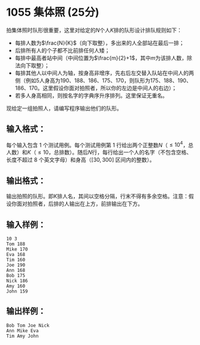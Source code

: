 # 1055 集体照 (25分)
拍集体照时队形很重要，这里对给定的$N$个人$K$排的队形设计排队规则如下：
+ 每排人数为$\frac{N}{K}$（向下取整），多出来的人全部站在最后一排；
+ 后排所有人的个子都不比前排任何人矮；
+ 每排中最高者站中间（中间位置为$\frac{m}{2}+1$，其中$m$为该排人数，除法向下取整）；
+ 每排其他人以中间人为轴，按身高非增序，先右后左交替入队站在中间人的两侧（例如5人身高为190、188、186、175、170，则队形为175、188、190、186、170。这里假设你面对拍照者，所以你的左边是中间人的右边）；
+ 若多人身高相同，则按名字的字典序升序排列。这里保证无重名。

现给定一组拍照人，请编写程序输出他们的队形。
## 输入格式：
每个输入包含 1 个测试用例。每个测试用例第 1 行给出两个正整数$N$（$≤10^{4}$，总人数）和$K$（$≤10$，总排数）。随后$N$行，每行给出一个人的名字（不包含空格、长度不超过 8 个英文字母）和身高（$[30, 300]$ 区间内的整数）。
## 输出格式：
输出拍照的队形。即$K$排人名，其间以空格分隔，行末不得有多余空格。注意：假设你面对拍照者，后排的人输出在上方，前排输出在下方。
## 输入样例：
```
10 3
Tom 188
Mike 170
Eva 168
Tim 160
Joe 190
Ann 168
Bob 175
Nick 186
Amy 160
John 159
```  
## 输出样例：
```
Bob Tom Joe Nick
Ann Mike Eva
Tim Amy John
```

